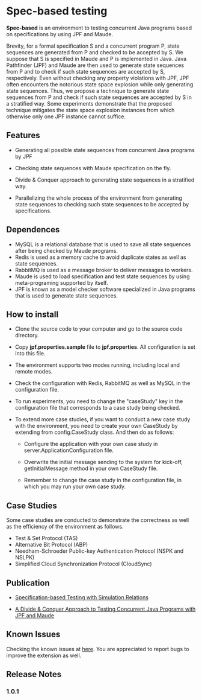 # Spec-based testing
**Spec-based** is an environment to testing concurrent Java programs based on specifications by using JPF and Maude.

Brevity, for a formal specification S and a concurrent program P, state sequences are generated from P and checked to be accepted by S. We suppose that S is specified in Maude and P is implemented in Java. Java Pathfinder (JPF) and Maude are then used to generate state sequences from P and to check if such state sequences are accepted by S, respectively. Even without checking any property violations with JPF, JPF often encounters the notorious state space explosion while only generating state sequences. Thus, we propose a technique to generate state sequences from P and check if such state sequences are accepted by S in a stratified way. Some experiments demonstrate that the proposed technique mitigates the state space explosion instances from which otherwise only one JPF instance cannot suffice.

## Features
- Generating all possible state sequences from concurrent Java programs by JPF

- Checking state sequences with Maude specification on the fly.

- Divide & Conquer approach to generating state sequences in a stratified way.

- Parallelizing the whole process of the environment from generating state sequences to checking such state sequences to be accepted by specifications.

## Dependences
- MySQL is a relational database that is used to save all state sequences after being checked by Maude programs.
- Redis is used as a memory cache to avoid duplicate states as well as state sequences.
- RabbitMQ is used as a message broker to deliver messages to workers.
- Maude is used to load specification and test state sequences by using meta-programing supported by itself.
- JPF is known as a model checker software specialized in Java programs that is used to generate state sequences.

## How to install
- Clone the source code to your computer and go to the source code directory.

- Copy **jpf.properties.sample** file to **jpf.properties**. All configuration is set into this file.

- The environment supports two modes running, including local and remote modes.

- Check the configuration with Redis, RabbitMQ as well as MySQL in the configuration file.

- To run experiments, you need to change the "caseStudy" key in the configuration file that corresponds to a case study being checked.

- To extend more case studies, if you want to conduct a new case study with the environment, you need to create your own CaseStudy by extending from config.CaseStudy class. And then do as follows:

    - Configure the application with your own case study in server.ApplicationConfiguration file.

    - Overwrite the initial message sending to the system for kick-off, getInitialMessage method in your own CaseStudy file.
    
    - Remember to change the case study in the configuration file, in which you may run your own case study.

## Case Studies
Some case studies are conducted to demonstrate the correctness as well as the efficiency of the environment as follows.
- Test & Set Protocol (TAS)
- Alternative Bit Protocol (ABP)
- Needham-Schroeder Public-key Authentication Protocol (NSPK and NSLPK)
- Simplified Cloud Synchronization Protocol (CloudSync)

## Publication
- [Specification-based Testing with Simulation Relations](http://ksiresearchorg.ipage.com/seke/seke19paper/seke19paper_27.pdf)

- [A Divide & Conquer Approach to Testing Concurrent Java Programs with JPF and Maude](https://link.springer.com/chapter/10.1007/978-3-030-41418-4_4)

## Known Issues

Checking the known issues at [here](https://github.com/minhcanh99/spec-based/issues). You are appreciated to report bugs to improve the extension as well.

## Release Notes

### 1.0.1
